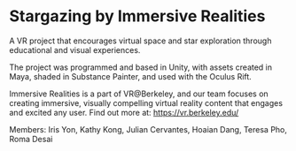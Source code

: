 # Stargazing by Immersive Realities 
A VR project that encourages virtual space and star exploration through educational and visual experiences.

The project was programmed and based in Unity, with assets created in Maya, shaded in Substance Painter, and used with the Oculus Rift.

Immersive Realities is a part of VR@Berkeley, and our team focuses on creating immersive, visually compelling virtual reality content that engages and excited any user. Find out more at: https://vr.berkeley.edu/

Members: Iris Yon, Kathy Kong, Julian Cervantes, Hoaian Dang, Teresa Pho, Roma Desai 
